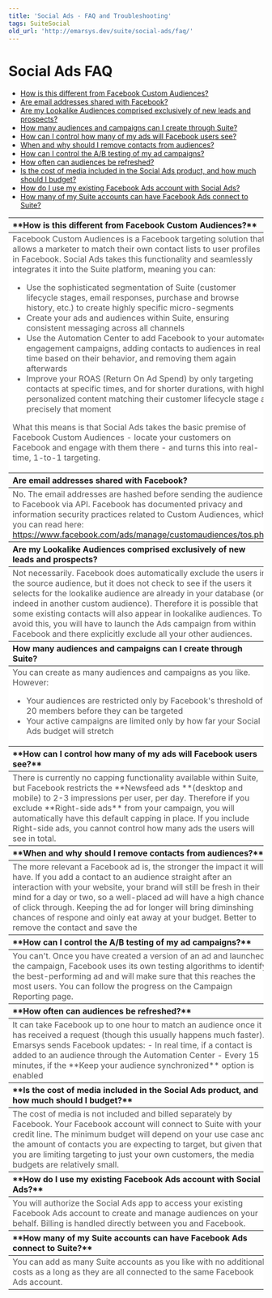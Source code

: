 ```yaml
---
title: 'Social Ads - FAQ and Troubleshooting'
tags: SuiteSocial
old_url: 'http://emarsys.dev/suite/social-ads/faq/'
---
```


Social Ads FAQ
==============

- [How is this different from Facebook Custom Audiences?](#different)
- [Are email addresses shared with Facebook?](#shared)
- [Are my Lookalike Audiences comprised exclusively of new leads and prospects?](#lookalike)
- [How many audiences and campaigns can I create through Suite?](#how-many)
- [How can I control how many of my ads will Facebook users see?](#cap)
- [When and why should I remove contacts from audiences?](#remove)
- [How can I control the A/B testing of my ad campaigns?](#a/b)
- [How often can audiences be refreshed?](#how-often)
- [Is the cost of media included in the Social Ads product, and how much should I budget?](#cost)
- [How do I use my existing Facebook Ads account with Social Ads?](#existing)
- [How many of my Suite accounts can have Facebook Ads connect to Suite?](#accounts)<a name="different"></a>
 
<table border="0" cellpadding="1" class="wikitable" style="width: 100%; border-width: 0px; border-style: solid;"><thead><tr><th style="text-align: left;">**How is this different from Facebook Custom Audiences?**</th> </tr></thead><tbody><tr><td style="text-align: left; border-color: #fff; background-color: #fff; color: #555555;">Facebook Custom Audiences is a Facebook targeting solution that allows a marketer to match their own contact lists to user profiles in Facebook. Social Ads takes this functionality and seamlessly integrates it into the Suite platform, meaning you can:

- Use the sophisticated segmentation of Suite (customer lifecycle stages, email responses, purchase and browse history, etc.) to create highly specific micro-segments
- Create your ads and audiences within Suite, ensuring consistent messaging across all channels
- Use the Automation Center to add Facebook to your automated engagement campaigns, adding contacts to audiences in real time based on their behavior, and removing them again afterwards
- Improve your ROAS (Return On Ad Spend) by only targeting contacts at specific times, and for shorter durations, with highly personalized content matching their customer lifecycle stage at precisely that moment
 
 What this means is that Social Ads takes the basic premise of Facebook Custom Audiences - locate your customers on Facebook and engage with them there - and turns this into real-time, 1-to-1 targeting.<a name="shared"></a></td> </tr></tbody><thead><tr><th style="text-align: left;">**Are email addresses shared with Facebook?**</th> </tr></thead><tbody><tr><td style="text-align: left; border-color: #fff; background-color: #fff; color: #555555;">No. The email addresses are hashed before sending the audience to Facebook via API. Facebook has documented privacy and information security practices related to Custom Audiences, which you can read here: <https://www.facebook.com/ads/manage/customaudiences/tos.php><a name="lookalike"></a></td> </tr></tbody><thead><tr><th style="text-align: left;">**Are my Lookalike Audiences comprised exclusively of new leads and prospects?**</th> </tr></thead><tbody><tr><td style="text-align: left; border-color: #fff; background-color: #fff; color: #555555;">Not necessarily. Facebook does automatically exclude the users in the source audience, but it does not check to see if the users it selects for the lookalike audience are already in your database (or indeed in another custom audience). Therefore it is possible that some existing contacts will also appear in lookalike audiences. To avoid this, you will have to launch the Ads campaign from within Facebook and there explicitly exclude all your other audiences.<a name="how-many"></a></td> </tr></tbody><thead><tr><th style="text-align: left;">**How many audiences and campaigns can I create through Suite?**</th> </tr></thead><tbody><tr><td style="text-align: left; border-color: #fff; background-color: #fff; color: #555555;">You can create as many audiences and campaigns as you like. However:

- Your audiences are restricted only by Facebook's threshold of 20 members before they can be targeted
- Your active campaigns are limited only by how far your Social Ads budget will stretch<a name="cap"></a>
 
</td> </tr></tbody><thead><tr><th style="text-align: left;">**How can I control how many of my ads will Facebook users see?**</th> </tr></thead><tbody><tr><td style="text-align: left; border-color: #fff; background-color: #fff; color: #555555;">There is currently no capping functionality available within Suite, but Facebook restricts the **Newsfeed ads **(desktop and mobile) to 2-3 impressions per user, per day. Therefore if you exclude **Right-side ads** from your campaign, you will automatically have this default capping in place. If you include Right-side ads, you cannot control how many ads the users will see in total. <a name="remove"></a></td> </tr></tbody><thead><tr><th style="text-align: left;">**When and why should I remove contacts from audiences?**</th> </tr></thead><tbody><tr><td style="text-align: left; border-color: #fff; background-color: #fff; color: #555555;">The more relevant a Facebook ad is, the stronger the impact it will have. If you add a contact to an audience straight after an interaction with your website, your brand will still be fresh in their mind for a day or two, so a well-placed ad will have a high chance of click through. Keeping the ad for longer will bring diminshing chances of respone and oinly eat away at your budget. Better to remove the contact and save the  <a name="a/b"></a></td> </tr></tbody><thead><tr><th style="text-align: left;">**How can I control the A/B testing of my ad campaigns?**</th> </tr></thead><tbody><tr><td style="text-align: left; border-color: #fff; background-color: #fff; color: #555555;">You can't. Once you have created a version of an ad and launched the campaign, Facebook uses its own testing algorithms to identify the best-performing ad and will make sure that this reaches the most users. You can follow the progress on the Campaign Reporting page.<a name="how-often"></a></td> </tr></tbody><thead><tr><th style="text-align: left;">**How often can audiences be refreshed?**</th> </tr></thead><tbody><tr><td style="text-align: left; border-color: #fff; background-color: #fff; color: #555555;">It can take Facebook up to one hour to match an audience once it has received a request (though this usually happens much faster). Emarsys sends Facebook updates: - In real time, if a contact is added to an audience through the Automation Center
- Every 15 minutes, if the **Keep your audience synchronized** option is enabled<a name="cost"></a>
 
</td> </tr></tbody><thead><tr><th style="text-align: left;">**Is the cost of media included in the Social Ads product, and how much should I budget?**</th> </tr></thead><tbody><tr><td style="text-align: left; border-color: #fff; background-color: #fff; color: #555555;">The cost of media is not included and billed separately by Facebook. Your Facebook account will connect to Suite with your credit line. The minimum budget will depend on your use case and the amount of contacts you are expecting to target, but given that you are limiting targeting to just your own customers, the media budgets are relatively small.<a name="existing"></a>

 </td> </tr></tbody><thead><tr><th style="text-align: left;">**How do I use my existing Facebook Ads account with Social Ads?**</th> </tr></thead><tbody><tr><td style="text-align: left; border-color: #fff; background-color: #fff; color: #555555;">You will authorize the Social Ads app to access your existing Facebook Ads account to create and manage audiences on your behalf. Billing is handled directly between you and Facebook.<a name="accounts"></a>

 </td> </tr></tbody><thead><tr><th style="text-align: left;">**How many of my Suite accounts can have Facebook Ads connect to Suite?**</th> </tr></thead><tbody><tr><td style="text-align: left; border-color: #fff; background-color: #fff; color: #555555;">You can add as many Suite accounts as you like with no additional costs as a long as they are all connected to the same Facebook Ads account.

 </td></tr></tbody></table>